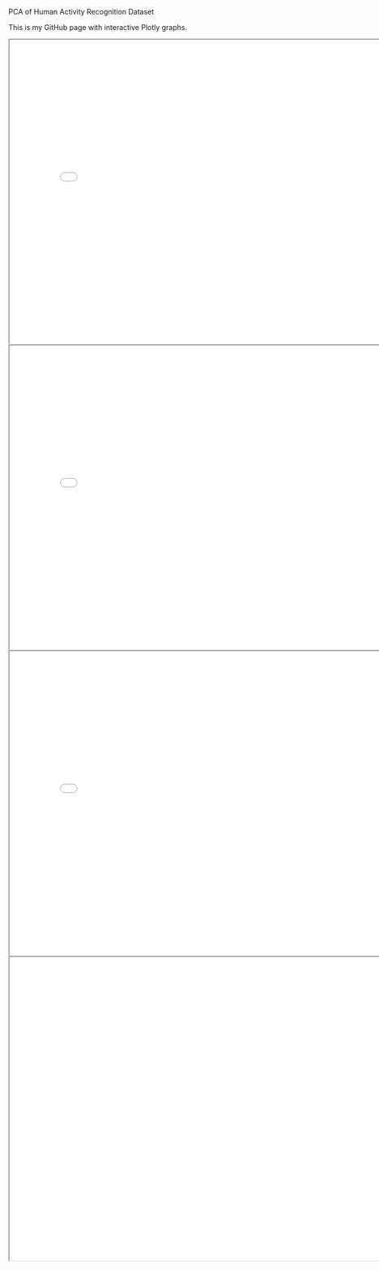 PCA of Human Activity Recognition Dataset

This is my GitHub page with interactive Plotly graphs.   


<iframe src="Histogram.html" width="800" height="600"></iframe>


<iframe src="Histo_MP.html" width="800" height="600"></iframe>

<iframe src="Scree_Plot.html" width="800" height="600"></iframe>

<iframe src="PC_Plots.html" class="align-left" width="2400" height="600"></iframe>
